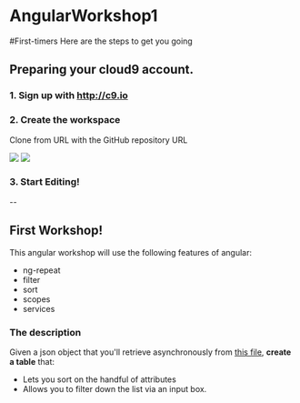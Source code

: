 AngularWorkshop1
================

#First-timers
Here are the steps to get you going

## Preparing your cloud9 account.
### 1. Sign up with http://c9.io
### 2. Create the workspace
Clone from URL with the GitHub repository URL

![](http://i.imgur.com/n04FZrW.png)
![](http://i.imgur.com/knhCE6M.png)
### 3. Start Editing!
--

## First Workshop!
This angular workshop will use the following features of angular:
- ng-repeat
- filter
- sort
- scopes
- services

### The description
Given a json object that you'll retrieve asynchronously from [this file](https://github.com/feedhenry-training/odbc-integrations/blob/master/cloud/baseball_teams.min.json), **create a table** that: 
- Lets you sort on the handful of attributes
- Allows you to filter down the list via an input box.


